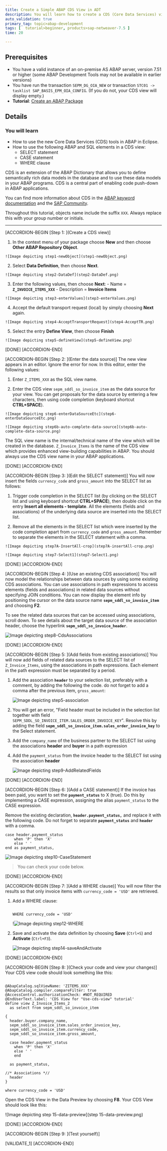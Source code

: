 ```yaml
---
title: Create a Simple ABAP CDS View in ADT
description: You will learn how to create a CDS (Core Data Services) view using ABAP Development Tools (ADT).
auto_validation: true
primary_tag: topic>abap-development
tags: [  tutorial>beginner, products>sap-netweaver-7.5 ]
time: 20

---
```

## Prerequisites
- You have a valid instance of an on-premise AS ABAP server, version 7.51 or higher (some ABAP Development Tools may not be available in earlier versions)
- You have run the transaction `SEPM_DG_OIA_NEW` or transaction `STC01 -> tasklist SAP_BASIS_EPM_OIA_CONFIG`. (If you do not, your CDS view will display empty.)
-	**Tutorial**: [Create an ABAP Package](abap-dev-create-package)

## Details
### You will learn  
- How to use the new Core Data Services (CDS) tools in ABAP in Eclipse.
- How to use the following ABAP and SQL elements in a CDS view:
    - SELECT statement
    - CASE statement
    - WHERE clause

CDS is an extension of the ABAP Dictionary that allows you to define semantically rich data models in the database and to use these data models in your ABAP programs. CDS is a central part of enabling code push-down in ABAP applications.

You can find more information about CDS in the [ABAP keyword documentation](https://help.sap.com/doc/abapdocu_751_index_htm/7.51/en-US/abencds.htm) and the [SAP Community](https://community.sap.com/topics/abap).

Throughout this tutorial, objects name include the suffix `XXX`. Always replace this with your group number or initials.

---

[ACCORDION-BEGIN [Step 1: ](Create a CDS view)]
  1. In the context menu of your package choose **New** and then choose **Other ABAP Repository Object**.

    ![Image depicting step1-newObject](step1-newObject.png)

  2. Select **Data Definition**, then choose **Next**.

    ![Image depicting step2-DataDef](step2-DataDef.png)

  3. Enter the following values, then choose **Next**:
    -	Name = **`Z_INVOICE_ITEMS_XXX`**
    - Description = **Invoice Items**

    ![Image depicting step3-enterValues](step3-enterValues.png)

  4. Accept the default transport request (local) by simply choosing **Next** again.

    ![Image depicting step4-AcceptTransportRequest](step4-AcceptTR.png)

  5. Select the entry **Define View**, then choose **Finish**

    ![Image depicting step5-defineView](step5-defineView.png)

[DONE]
[ACCORDION-END]

[ACCORDION-BEGIN [Step 2: ](Enter the data source)]
The new view appears in an editor. Ignore the error for now. In this editor, enter the following values:

  1. Enter `Z_ITEMS_XXX` as the SQL view name.

  2. Enter the CDS view `sepm_sddl_so_invoice_item` as the data source for your view. You can get proposals for the data source by entering a few characters, then using code completion (keyboard shortcut **CTRL+SPACE**).

    ![Image depicting step6-enterDataSourceEtc](step6-enterDataSourceEtc.png)

    ![Image depicting step6b-auto-complete-data-source](step6b-auto-complete-data-source.png)


The SQL view name is the internal/technical name of the view which will be created in the database. `Z_Invoice_Items` is the name of the CDS view which provides enhanced view-building capabilities in ABAP. You should always use the CDS view name in your ABAP applications.

[DONE]
[ACCORDION-END]

[ACCORDION-BEGIN [Step 3: ](Edit the SELECT statement)]
You will now insert the fields `currency_code` and `gross_amount` into the SELECT list as follows:

  1. Trigger code completion in the SELECT list (by clicking on the SELECT list and using keyboard shortcut **CTRL+SPACE**), then double click on the entry **Insert all elements - template**. All the elements (fields and associations) of the underlying data source are inserted into the SELECT list.

  2. Remove all the elements in the SELECT list which were inserted by the code completion apart from `currency_code` and `gross_amount`. Remember to separate the elements in the SELECT statement with a comma.

    ![Image depicting step7A-InsertAll-crop](step7A-insertAll-crop.png)

    ![Image depicting step7-Select1](step7-Select1.png)

[DONE]
[ACCORDION-END]

[ACCORDION-BEGIN [Step 4: ](Use an existing CDS association)]
You will now model the relationships between data sources by using some existing CDS associations. You can use associations in path expressions to access elements (fields and associations) in related data sources without specifying JOIN conditions. You can now display the element info by positioning the cursor on the data source name **`sepm_sddl_so_invoice_item`** and choosing **F2**.

To see the related data sources that can be accessed using associations, scroll down.
To see details about the target data source of the association header, choose the hyperlink **`sepm_sddl_so_invoice_header`**.

![Image depicting step8-CdsAssociations](step8-CdsAssociations.png)

[DONE]
[ACCORDION-END]

[ACCORDION-BEGIN [Step 5: ](Add fields from existing associations)]
You will now add fields of related data sources to the SELECT list of `Z_Invoice_Items`, using the associations in path expressions. Each element in the path expression must be separated by a period.

1. Add the association **`header`** to your selection list, preferably with a comment, by adding the following the code. do not forget to add a comma after the previous item, `gross_amount`:

    ![Image depicting step5-association](step5-association.png)

2. You will get an error, "Field header must be included in the selection list together with field `SEPM_SDDL_SO_INVOICE_ITEM.SALES_ORDER_INVOICE_KEY`". Resolve this by adding the field **`sepm_sddl_so_invoice_item.sales_order_invoice_key`** to the Select statement.

3. Add the `company_name` of the business partner to the SELECT list using the associations **header** and **buyer** in a path expression

4.	Add the `payment_status` from the invoice header to the SELECT list using the association **header**

    ![Image depicting step9-AddRelatedFields](step9-AddRelatedFields.png)

[DONE]
[ACCORDION-END]

[ACCORDION-BEGIN [Step 6: ](Add a CASE statement)]
If the invoice has been paid, you want to set the **`payment_status`** to X (true). Do this by implementing a CASE expression, assigning the alias `payment_status` to the CASE expression.

Remove the existing declaration, **`header.payment_status,`** and replace it with the following code. Do not forget to separate **`payment_status`** and **`header`** with a comma.


```ABAP
case header.payment_status
    when 'P' then 'X'
    else ' '
end as payment_status,
```

![Image depicting step10-CaseStatement](step10-CaseStatement.png)

> You can check your code below.

[DONE]
[ACCORDION-END]

[ACCORDION-BEGIN [Step 7: ](Add a WHERE clause)]
You will now filter the results so that only invoice items with `currency_code = 'USD'` are retrieved.

1. Add a WHERE clause:

    ```ABAP

    WHERE currency_code = 'USD'

    ```

    !![Image depicting step12-WHERE](step12-WHERE.png)

2. Save and activate the data definition by choosing **Save** (`Ctrl+S`) and **Activate** (`Ctrl+F3`).

    ![Image depicting step14-saveAndActivate](step14-saveAndActivate.png)

[DONE]
[ACCORDION-END]

[ACCORDION-BEGIN [Step 8: ](Check your code and view your changes)]
Your CDS view code should look something like this:

```ABAP

@AbapCatalog.sqlViewName: 'ZITEMS_XXX'
@AbapCatalog.compiler.compareFilter: true
@AccessControl.authorizationCheck: #NOT_REQUIRED
@EndUserText.label: 'CDS View for "Use-cds-view" tutorial'
define view Z_Invoice_Items_2
  as select from sepm_sddl_so_invoice_item

{
  header.buyer.company_name,
  sepm_sddl_so_invoice_item.sales_order_invoice_key,
  sepm_sddl_so_invoice_item.currency_code,
  sepm_sddl_so_invoice_item.gross_amount,

  case header.payment_status
    when 'P' then 'X'
    else ' '
    end

  as payment_status,

//* Associations *//
  header
}

where currency_code = 'USD'

```
Open the CDS View in the Data Preview by choosing **F8**. Your CDS View should look like this:

  ![Image depicting step 15-data-preview](step 15-data-preview.png)

[DONE]
[ACCORDION-END]

[ACCORDION-BEGIN [Step 9: ](Test yourself)]

[VALIDATE_1]
[ACCORDION-END]
